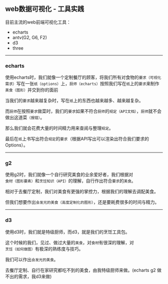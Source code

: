 ## web数据可视化 - 工具实践

目前主流的web前端可视化工具：
- echarts
- antv(G2, G6, F2)
- d3
- three

---

### echarts
使用echarts时，我们就像一个定制餐厅的顾客，将我们所有对食物的`要求（可视化需求）`写在一张`纸（options）`上，`厨师（echarts）`按照我们写在`纸`上的`要求`来制作`美食（图形）`并交到你的面前

当我们的`要求`越来越复杂时，写在`纸`上的东西也越来越多、越来越复杂。

而`厨师`在按照`要求`做菜时，我们的`要求`如果不符合`厨师`的`规定（API文档）`，`厨师`就不会做出这道菜`（报错）`。

那么我们就会花费大量的时间精力用来查阅与整理`规定`。

最后在`纸`上书写出符合`规定`的`要求`（根据API写出可以渲染出符合我们要求的Options）。

---

### g2
使用g2时，我们就像一个自行研究美食的业余爱好者，我们根据对`食材（图形要素）`和`烹饪知识（API）`的理解，自行作出符合`要求`的`美食`。

相对于去餐厅定制，我们对美食有更强的掌控力，根据我们的理解去调配美食。

但我们想要作出`会发光的美食（高度定制化的图形）`，还是要耗费很多的时间与精力。

---

### d3
使用d3时，我们就是特级厨师，而d3，就是我们的烹饪工具包。

这个时候的我们，见过、做过大量的`美食`，对`食材`有很深的理解，对`烹饪（如何做图）`有极深的熟练度与技巧。

我们可以作出`会发光的美食`。

去餐厅定制、自行在家研究都吃不到的美食，由我特级厨师来做。(echarts g2 做不出的需求，我d3来做)
